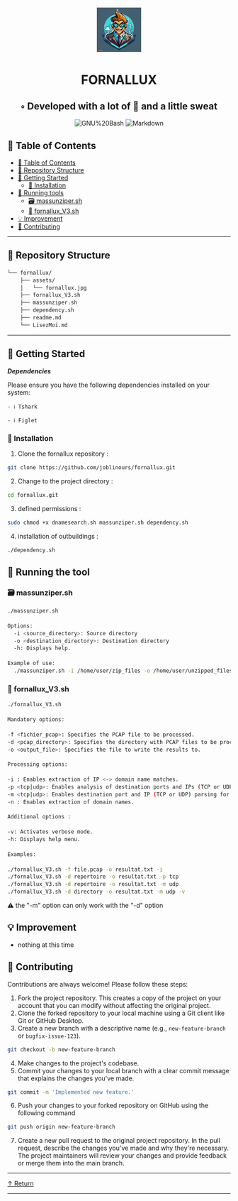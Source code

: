 <div align="center">
<h1 align="center">
<img src="/assets/fornallux.jpg" width="100" />
<h1>FORNALLUX</h1>
<h2>◦ Developed with a lot of 💚 and a little sweat </h2>
</div>


<div>
<p align="center">
<img src="https://img.shields.io/badge/GNU%20Bash-4EAA25.svg?style&logo=GNU-Bash&logoColor=white" alt="GNU%20Bash" />
<img src="https://img.shields.io/badge/Markdown-000000.svg?style&logo=Markdown&logoColor=white" alt="Markdown" />
</p>
</div>



## 📖 Table of Contents
- [📖 Table of Contents](#-table-of-contents)
- [📂 Repository Structure](#-repository-structure)
- [🚀 Getting Started](#-getting-started)
    - [🔧 Installation](#-installation)
- [🤖 Running tools](#-running-the-tool)
    - [🗃️ massunziper.sh](#-massunzipersh)
    - [🔎 fornallux_V3.sh](#-fornallux_v3sh)
- [💡 Improvement](#-improvement)
- [🤝 Contributing](#-contributing)
---


## 📂 Repository Structure

```sh
└── fornallux/
    ├── assets/
    │   └── fornallux.jpg
    ├── fornallux_V3.sh
    ├── massunziper.sh
    ├── dependency.sh
    ├── readme.md
    └── LisezMoi.md
```


---


## 🚀 Getting Started

***Dependencies***

Please ensure you have the following dependencies installed on your system:

`- ℹ️ Tshark`

`- ℹ️ Figlet`


### 🔧 Installation
1. Clone the fornallux repository :
```sh
git clone https://github.com/joblinours/fornallux.git
```

2. Change to the project directory :
```sh
cd fornallux.git
```

3. defined permissions :
```sh
sudo chmod +x dnamesearch.sh massunziper.sh dependency.sh
```
4. installation of outbuildings :
```sh
./dependency.sh
```

## 🤖 Running the tool

### 🗃️ massunziper.sh
```sh
./massunziper.sh 

Options:
  -i <source_directory>: Source directory 
  -o <destination_directory>: Destination directory
  -h: Displays help.

Example of use:
  ./massunziper.sh -i /home/user/zip_files -o /home/user/unzipped_files
```
### 🔎 fornallux_V3.sh

```sh
./fornallux_V3.sh

Mandatory options:

-f <fichier_pcap>: Specifies the PCAP file to be processed.
-d <pcap_directory>: Specifies the directory with PCAP files to be processed.
-o <output_file>: Specifies the file to write the results to.

Processing options:

-i : Enables extraction of IP <-> domain name matches.
-p <tcp|udp>: Enables analysis of destination ports and IPs (TCP or UDP).
-m <tcp|udp>: Enables destination port and IP (TCP or UDP) parsing for multiple PCAP files.
-n : Enables extraction of domain names.

Additional options :

-v: Activates verbose mode.
-h: Displays help menu.

Examples:

./fornallux_V3.sh -f file.pcap -o resultat.txt -i
./fornallux_V3.sh -d repertoire -o resultat.txt -p tcp
./fornallux_V3.sh -d repertoire -o resultat.txt -m udp
./fornallux_V3.sh -d directory -o resultat.txt -m udp -v
```
⚠️ the "-m" option can only work with the "-d" option

## 💡 Improvement

- nothing at this time 

## 🤝 Contributing

Contributions are always welcome! Please follow these steps:
1. Fork the project repository. This creates a copy of the project on your account that you can modify without affecting the original project.
2. Clone the forked repository to your local machine using a Git client like Git or GitHub Desktop.
3. Create a new branch with a descriptive name (e.g., `new-feature-branch` or `bugfix-issue-123`).
```sh
git checkout -b new-feature-branch
```
4. Make changes to the project's codebase.
5. Commit your changes to your local branch with a clear commit message that explains the changes you've made.
```sh
git commit -m 'Implemented new feature.'
```
6. Push your changes to your forked repository on GitHub using the following command
```sh
git push origin new-feature-branch
```
7. Create a new pull request to the original project repository. In the pull request, describe the changes you've made and why they're necessary.
The project maintainers will review your changes and provide feedback or merge them into the main branch.

---

[↑ Return](#Top)

---
